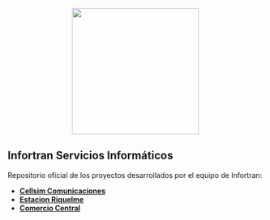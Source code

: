 <p align="center"><a href="https://laravel.com" target="_blank"><img src="https://infortran.cl/images/logo-250.png" width="250"></a></p>



## Infortran Servicios Informáticos

Repositorio oficial de los proyectos desarrollados por el equipo de Infortran:


- **[Cellsim Comunicaciones](https://cellsim.cl/)**
- **[Estacion Riquelme](https://estacionriquelme.cl)**
- **[Comercio Central](https://comerciocentral.cl)**


